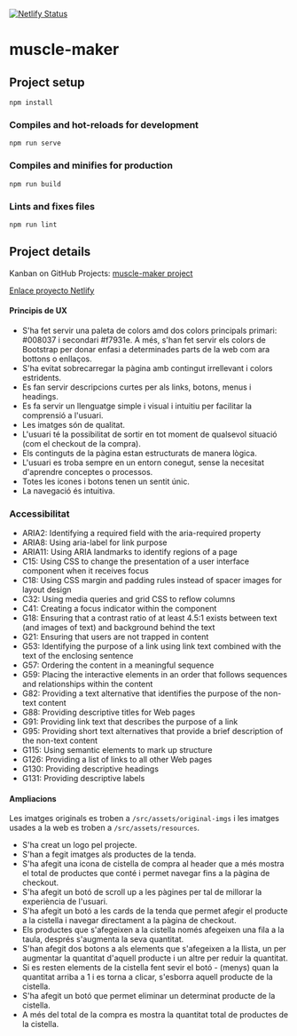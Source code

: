 [![Netlify Status](https://api.netlify.com/api/v1/badges/f9582bd0-2b4f-4bc5-8bee-ae0c14537f8d/deploy-status)](https://app.netlify.com/sites/unruffled-hodgkin-c0b498/deploys)

# muscle-maker

## Project setup

```
npm install
```

### Compiles and hot-reloads for development

```
npm run serve
```

### Compiles and minifies for production

```
npm run build
```

### Lints and fixes files

```
npm run lint
```

## Project details

Kanban on GitHub Projects: [muscle-maker project](https://github.com/victoriapelaez/muscle-maker/projects/1)

[Enlace proyecto Netlify](https://unruffled-hodgkin-c0b498.netlify.app/)

#### Principis de UX

- S'ha fet servir una paleta de colors amd dos colors principals primari: #008037 i secondari #f7931e. A més, s'han fet servir els colors de Bootstrap per donar enfasi a determinades parts de la web com ara bottons o enllaços.
- S'ha evitat sobrecarregar la pàgina amb contingut irrellevant i colors estridents.
- Es fan servir descripcions curtes per als links, botons, menus i headings.
- Es fa servir un llenguatge simple i visual i intuitiu per facilitar la comprensió a l'usuari.
- Les imatges són de qualitat.
- L'usuari té la possibilitat de sortir en tot moment de qualsevol situació (com el checkout de la compra).
- Els continguts de la pàgina estan estructurats de manera lògica.
- L'usuari es troba sempre en un entorn conegut, sense la necesitat d'aprendre conceptes o processos.
- Totes les icones i botons tenen un sentit únic.
- La navegació és intuitiva.

### Accessibilitat

- ARIA2: Identifying a required field with the aria-required property
- ARIA8: Using aria-label for link purpose
- ARIA11: Using ARIA landmarks to identify regions of a page
- C15: Using CSS to change the presentation of a user interface component when it receives focus
- C18: Using CSS margin and padding rules instead of spacer images for layout design
- C32: Using media queries and grid CSS to reflow columns
- C41: Creating a focus indicator within the component
- G18: Ensuring that a contrast ratio of at least 4.5:1 exists between text (and images of text) and background behind the text
- G21: Ensuring that users are not trapped in content
- G53: Identifying the purpose of a link using link text combined with the text of the enclosing sentence
- G57: Ordering the content in a meaningful sequence
- G59: Placing the interactive elements in an order that follows sequences and relationships within the content
- G82: Providing a text alternative that identifies the purpose of the non-text content
- G88: Providing descriptive titles for Web pages
- G91: Providing link text that describes the purpose of a link
- G95: Providing short text alternatives that provide a brief description of the non-text content
- G115: Using semantic elements to mark up structure
- G126: Providing a list of links to all other Web pages
- G130: Providing descriptive headings
- G131: Providing descriptive labels

#### Ampliacions

Les imatges originals es troben a `/src/assets/original-imgs` i les imatges usades a la web es troben a `/src/assets/resources`.

- S'ha creat un logo pel projecte.
- S'han a fegit imatges als productes de la tenda.
- S'ha afegit una icona de cistella de compra al header que a més mostra el total de productes que conté i permet navegar fins a la pàgina de checkout.
- S'ha afegit un botó de scroll up a les pàgines per tal de millorar la experiència de l'usuari.
- S'ha afegit un botó a les cards de la tenda que permet afegir el producte a la cistella i navegar directament a la pàgina de checkout.
- Els productes que s'afegeixen a la cistella només afegeixen una fila a la taula, després s'augmenta la seva quantitat.
- S'han afegit dos botons a als elements que s'afegeixen a la llista, un per augmentar la quantitat d'aquell producte i un altre per reduir la quantitat.
- Si es resten elements de la cistella fent sevir el botó - (menys) quan la quantitat arriba a 1 i es torna a clicar, s'esborra aquell producte de la cistella.
- S'ha afegit un botó que permet eliminar un determinat producte de la cistella.
- A més del total de la compra es mostra la quantitat total de productes de la cistella.
